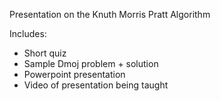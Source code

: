 Presentation on the Knuth Morris Pratt Algorithm  
  
Includes:  
 - Short quiz  
 - Sample Dmoj problem + solution  
 - Powerpoint presentation  
 - Video of presentation being taught